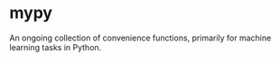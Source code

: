 # mypy
An ongoing collection of convenience functions, primarily for machine learning tasks in Python.
